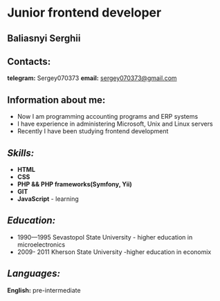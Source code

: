 # **Junior frontend developer**
## **Baliasnyi Serghii**

## **Contacts:**
**telegram:** Sergey070373 
**email:** sergey070373@gmail.com

## **Information about me:**
* Now I am programming accounting programs and ERP systems
* I have experience in administering Microsoft, Unix and Linux servers
* Recently I have been studying frontend development

## *Skills:*

* **HTML**   
* **CSS**   
* **PHP && PHP frameworks(Symfony, Yii)**  
* **GIT**    
* **JavaScript** - learning 


## *Education:*
* 1990—1995 Sevastopol State University - higher education in microelectronics 
* 2009- 2011 Kherson State University -higher education in economix

## *Languages:*

**English:** pre-intermediate





